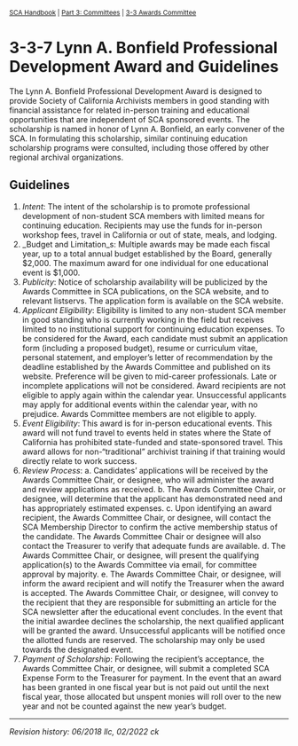 <sup>[SCA Handbook](/sca-handbook/index.html) | [Part 3: Committees](../03_committees/index.html) | [3-3 Awards Committee](../03-03_awards.html)</sup> 

# 3-3-7 Lynn A. Bonfield Professional Development Award and Guidelines
The Lynn A. Bonfield Professional Development Award is designed to provide Society of California Archivists members in good standing with financial assistance for related in-person training and educational opportunities that are independent of SCA sponsored events. The scholarship is named in honor of Lynn A. Bonfield, an early convener of the SCA. In formulating this scholarship, similar continuing education scholarship programs were consulted, including those offered by other regional archival organizations.

## Guidelines
1. _Intent_: The intent of the scholarship is to promote professional development of non-student SCA members with limited means for continuing education. Recipients may use the funds for in-person workshop fees, travel in California or out of state, meals, and lodging.
2. _Budget and Limitation_s: Multiple awards may be made each fiscal year, up to a total annual budget established by the Board, generally $2,000. The maximum award for one individual for one educational event is $1,000.
3. _Publicity_: Notice of scholarship availability will be publicized by the Awards Committee in SCA publications, on the SCA website, and to relevant listservs. The application form is available on the SCA website.
4. _Applicant Eligibility_: Eligibility is limited to any non-student SCA member in good standing who is currently working in the field but receives limited to no institutional support for continuing education expenses. To be considered for the Award, each candidate must submit an application form (including a proposed budget), resume or curriculum vitae, personal statement, and employer’s letter of recommendation by the deadline established by the Awards Committee and published on its website. Preference will be given to mid-career professionals. Late or incomplete applications will not be considered. Award recipients are not eligible to apply again within the calendar year. Unsuccessful applicants may apply for additional events within the calendar year, with no prejudice. Awards Committee members are not eligible to apply.
5. _Event Eligibility_: This award is for in-person educational events. This award will not fund travel to events held in states where the State of California has prohibited state-funded and state-sponsored travel. This award allows for non-“traditional” archivist training if that training would directly relate to work success.
6. _Review Process_:
   a. Candidates’ applications will be received by the Awards Committee Chair, or designee, who will administer the award and review applications as received.
   b. The Awards Committee Chair, or designee, will determine that the applicant has demonstrated need and has appropriately estimated expenses.
   c. Upon identifying an award recipient, the Awards Committee Chair, or designee, will contact the SCA Membership Director to confirm the active membership status of the candidate. The Awards Committee Chair or designee will also contact the Treasurer to verify that adequate funds are available.
   d. The Awards Committee Chair, or designee, will present the qualifying application(s) to the Awards Committee via email, for committee approval by majority.
   e. The Awards Committee Chair, or designee, will inform the award recipient and will notify the Treasurer when the award is accepted. The Awards Committee Chair, or designee, will convey to the recipient that they are responsible for submitting an article for the SCA newsletter after the educational event concludes. In the event that the initial awardee declines the scholarship, the next qualified applicant will be granted the award. Unsuccessful applicants will be notified once the allotted funds are reserved. The scholarship may only be used towards the designated event.
7. _Payment of Scholarship_: Following the recipient’s acceptance, the Awards Committee Chair, or designee, will submit a completed SCA Expense Form to the Treasurer for payment. In the event that an award has been granted in one fiscal year but is not paid out until the next fiscal year, those allocated but unspent monies will roll over to the new year and not be counted against the new year’s budget.

***

_Revision history: 06/2018 llc, 02/2022 ck_
